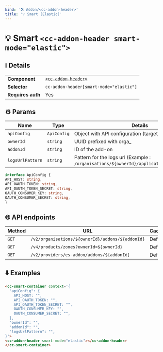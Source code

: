 ```yaml
---
kind: '🛠 Addon/<cc-addon-header>'
title: '💡 Smart (Elastic)'
---
```

# 💡 Smart `<cc-addon-header smart-mode="elastic">`

## ℹ️ Details

<table>
<tr><td><strong>Component    </strong> <td><a href="🛠-addons-cc-addon-header--default-story"><code>&lt;cc-addon-header&gt;</code></a>
<tr><td><strong>Selector     </strong> <td><code>cc-addon-header[smart-mode="elastic"]</code>
<tr><td><strong>Requires auth</strong> <td>Yes
</table>

## ⚙️ Params

| Name             | Type        | Details                                                                                       | Default |
|------------------|-------------|-----------------------------------------------------------------------------------------------|---------|
| `apiConfig`      | `ApiConfig` | Object with API configuration (target host, tokens...)                                        |         |
| `ownerId`        | `string`    | UUID prefixed with orga_                                                                      |         |
| `addonId`        | `string`    | ID of the add-on                                                                              |         |
| `logsUrlPattern` | `string`    | Pattern for the logs url (Example : `/organisations/${ownerId}/applications/${appId}/logs`)   |         |


  ```ts
interface ApiConfig {
  API_HOST: string,
  API_OAUTH_TOKEN: string,
  API_OAUTH_TOKEN_SECRET: string,
  OAUTH_CONSUMER_KEY: string,
  OAUTH_CONSUMER_SECRET: string,
}
```

## 🌐 API endpoints

| Method   | URL                                                            | Cache?  |
|----------|----------------------------------------------------------------|---------|
| `GET`    | `/v2/organisations/${ownerId}/addons/${addonId}`               | Default |
| `GET`    | `/v4/products/zones?ownerId=${ownerId}`                        | Default |
| `GET`    | `/v2/providers/es-addon/addons/${addonId}`                     | Default |


## ⬇️️ Examples

  ```html
<cc-smart-container context='{
    "apiConfig": {
      API_HOST: "",
      API_OAUTH_TOKEN: "",
      API_OAUTH_TOKEN_SECRET: "",
      OAUTH_CONSUMER_KEY: "",
      OAUTH_CONSUMER_SECRET: "",
    },
    "ownerId": "",
    "addonId": "",
    "logsUrlPattern": "",
}'>
  <cc-addon-header smart-mode="elastic"></cc-addon-header>
</cc-smart-container>
```

